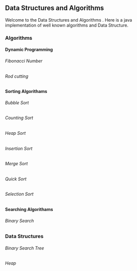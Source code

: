## Data Structures and Algorithms

Welcome to the Data Structures and Algorithms . Here is a java implementation of well known algorithms and Data Structure.

### Algorithms


#### Dynamic Programming
###### Fibonacci Number
###### Rod cutting

#### Sorting Algorithams
###### Bubble Sort
###### Counting Sort
###### Heap Sort
###### Insertion Sort
###### Merge Sort
###### Quick Sort
###### Selection Sort

#### Searching Algorithams
###### Binary Search

### Data Structures

###### Binary Search Tree
###### Heap
